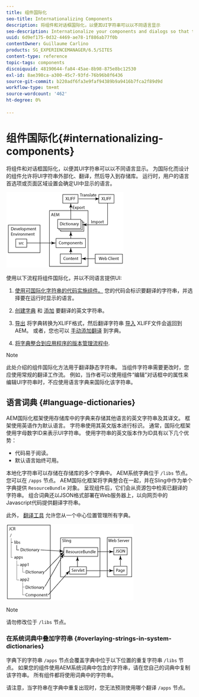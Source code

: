 ```yaml
---
title: 组件国际化
seo-title: Internationalizing Components
description: 将组件和对话框国际化，以便其UI字符串可以以不同语言显示
seo-description: Internationalize your components and dialogs so that their UI strings can be presented in different languages
uuid: 6d9ef175-0d32-4469-ae78-1f886ab77f0b
contentOwner: Guillaume Carlino
products: SG_EXPERIENCEMANAGER/6.5/SITES
content-type: reference
topic-tags: components
discoiquuid: 48190644-fa84-45ae-8b98-875e8bc12530
exl-id: 8ae398ca-a300-45c7-93fd-76b96b8f6436
source-git-commit: b220adf6fa3e9faf94389b9a9416b7fca2f89d9d
workflow-type: tm+mt
source-wordcount: '462'
ht-degree: 0%

---
```


# 组件国际化{#internationalizing-components}

将组件和对话框国际化，以便其UI字符串可以以不同语言显示。 为国际化而设计的组件允许将UI字符串外部化、翻译，然后导入到存储库。 运行时，用户的语言首选项或页面区域设置会确定UI中显示的语言。

![chlimage_1-9](assets/chlimage_1-9a.png)

使用以下流程将组件国际化，并以不同语言提供UI:

1. [使用可国际化字符串的代码实施组件。](/help/sites-developing/i18n-dev.md) 您的代码会标识要翻译的字符串，并选择要在运行时显示的语言。
1. [创建字典](/help/sites-developing/i18n-translator.md#creating-a-dictionary) 和 [添加](/help/sites-developing/i18n-translator.md#adding-changing-and-removing-strings) 要翻译的英文字符串。

1. [导出](/help/sites-developing/i18n-translator.md#exporting-a-dictionary) 将字典转换为XLIFF格式，然后翻译字符串 [导入](/help/sites-developing/i18n-translator.md#importing-a-dictionary) XLIFF文件会返回到AEM。 或者，您也可以 [手动添加翻译](/help/sites-developing/i18n-translator.md#editing-translated-strings) 到字典。

1. [将字典整合到应用程序的版本管理流程中](/help/sites-developing/i18n-translator.md#publishing-dictionaries).

>[!NOTE]
>
>此处介绍的组件国际化方法用于翻译静态字符串。 当组件字符串需要更改时，您应使用常规的翻译工作流。 例如，当作者可以使用组件“编辑”对话框中的属性来编辑UI字符串时，不应使用语言字典来国际化该字符串。

## 语言词典 {#language-dictionaries}

AEM国际化框架使用存储库中的字典来存储其他语言的英文字符串及其译文。 框架使用英语作为默认语言。 字符串使用其英文版本进行标识。 通常，国际化框架使用字母数字ID来表示UI字符串。 使用字符串的英文版本作为ID具有以下几个优势：

* 代码易于阅读。
* 默认语言始终可用。

本地化字符串可以存储在存储库的多个字典中。 AEM系统字典位于 `/libs` 节点。 您可以在 `/apps` 节点。 AEM国际化框架将字典整合在一起，并在Sling中作为单个字典提供 `ResourceBundle` 对象。 呈现组件后，它们会从资源包中检索已翻译的字符串。 组合词典还以JSON格式部署在Web服务器上，以向网页中的Javascript代码提供翻译字符串。

此外， [翻译工具](/help/sites-developing/i18n-translator.md) 允许您从一个中心位置管理所有字典。

![chlimage_1-10](assets/chlimage_1-10a.png)

>[!NOTE]
>
>请勿修改位于 `/libs` 节点。

### 在系统词典中叠加字符串 {#overlaying-strings-in-system-dictionaries}

字典下的字符串 `/apps` 节点会覆盖字典中位于以下位置的重复字符串 `/libs` 节点。 如果您的组件使用AEM系统词典中包含的字符串，请在您自己的词典中复制该字符串。 所有组件都将使用词典中的字符串。

请注意，当字符串在字典中重复出现时，您无法预测使用哪个翻译 `/apps` 节点。

